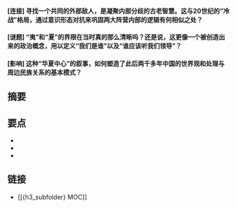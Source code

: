 #### [连接] 寻找一个共同的外部敌人，是凝聚内部分歧的古老智慧。这与20世纪的“冷战”格局，通过意识形态对抗来巩固两大阵营内部的逻辑有何相似之处？


#### [谜题] “夷”和“夏”的界限在当时真的那么清晰吗？还是说，这更像一个被创造出来的政治概念，用以定义“我们是谁”以及“谁应该听我们领导”？


#### [影响] 这种“华夏中心”的叙事，如何塑造了此后两千多年中国的世界观和处理与周边民族关系的基本模式？


## 摘要


## 要点

- 
- 
- 

## 链接

- [[{h3_subfolder} MOC]]
